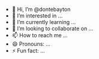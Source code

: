 - 👋 Hi, I’m @dontebayton
- 👀 I’m interested in ...
- 🌱 I’m currently learning ...
- 💞️ I’m looking to collaborate on ...
- 📫 How to reach me ...
- 😄 Pronouns: ...
- ⚡ Fun fact: ...

<!---
dontebayton/dontebayton is a ✨ special ✨ repository because its `README.md` (this file) appears on your GitHub profile.
You can click the Preview link to take a look at your changes.
--->
